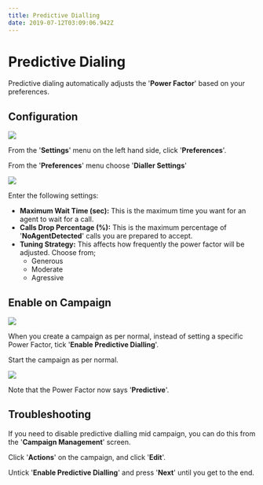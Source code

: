 ```yaml
---
title: Predictive Dialling
date: 2019-07-12T03:09:06.942Z
---
```

# Predictive Dialing

Predictive dialing automatically adjusts the '**Power Factor**' based on your preferences.

## Configuration

<img style="width: auto; height: auto;" src="/images/clouddial-customagent-1.png">

From the '**Settings**' menu on the left hand side, click '**Preferences**'.

From the '**Preferences**' menu choose '**Dialler Settings**'

<img style="width: auto; height: auto;" src="/images/predictivedialling1.png">

Enter the following settings:

* **Maximum Wait Time (sec):** This is the maximum time you want for an agent to wait for a call.
* **Calls Drop Percentage (%):** This is the maximum percentage of '**NoAgentDetected**' calls you are prepared to accept.
* **Tuning Strategy:** This affects how frequently the power factor will be adjusted. 
  Choose from;
  * Generous
  * Moderate
  * Agressive

## Enable on Campaign

![](/images/predictivedialling2.png)

When you create a campaign as per normal, instead of setting a specific Power Factor, tick '**Enable Predictive Dialling**'.

Start the campaign as per normal.

![](/images/predictivedialling3.png)

Note that the Power Factor now says '**Predictive**'.

## Troubleshooting

If you need to disable predictive dialling mid campaign, you can do this from the '**Campaign Management**' screen.

Click '**Actions**' on the campaign, and click '**Edit**'.

Untick '**Enable Predictive Dialling**' and press '**Next**' until you get to the end.

